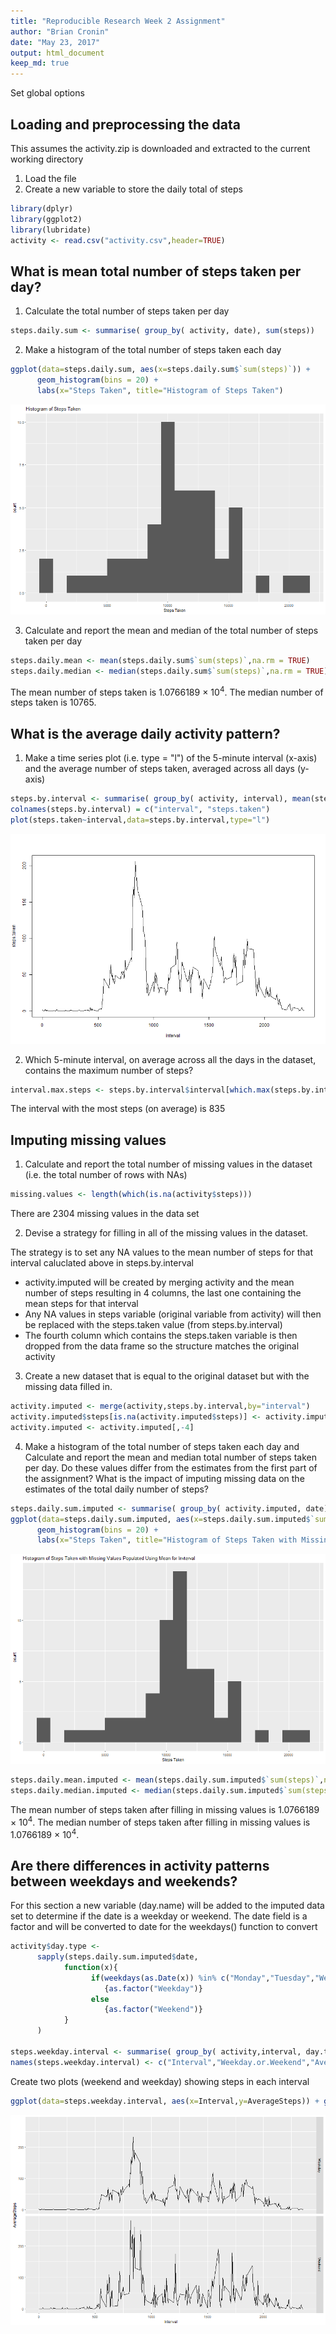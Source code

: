 ```yaml
---
title: "Reproducible Research Week 2 Assignment"
author: "Brian Cronin"
date: "May 23, 2017"
output: html_document
keep_md: true
---
```


Set global options


## Loading and preprocessing the data

This assumes the activity.zip is downloaded and extracted to the current working directory

1. Load the file
2. Create a new variable to store the daily total of steps


```r
library(dplyr)
library(ggplot2)
library(lubridate)
activity <- read.csv("activity.csv",header=TRUE)
```


## What is mean total number of steps taken per day?

1. Calculate the total number of steps taken per day

```r
steps.daily.sum <- summarise( group_by( activity, date), sum(steps))
```

2.  Make a histogram of the total number of steps taken each day

```r
ggplot(data=steps.daily.sum, aes(x=steps.daily.sum$`sum(steps)`)) +
      geom_histogram(bins = 20) +
      labs(x="Steps Taken", title="Histogram of Steps Taken")
```

![plot of chunk unnamed-chunk-2](figure/unnamed-chunk-2-1.png)

3.  Calculate and report the mean and median of the total number of steps taken per day

```r
steps.daily.mean <- mean(steps.daily.sum$`sum(steps)`,na.rm = TRUE)
steps.daily.median <- median(steps.daily.sum$`sum(steps)`,na.rm = TRUE)
```
The mean number of steps taken is 1.0766189 &times; 10<sup>4</sup>.
The median number of steps taken is 10765.

## What is the average daily activity pattern?

1.  Make a time series plot (i.e. type = "l") of the 5-minute interval (x-axis) and the average number of steps taken, averaged across all days (y-axis)

```r
steps.by.interval <- summarise( group_by( activity, interval), mean(steps,na.rm = TRUE))
colnames(steps.by.interval) = c("interval", "steps.taken")
plot(steps.taken~interval,data=steps.by.interval,type="l")
```

![plot of chunk unnamed-chunk-4](figure/unnamed-chunk-4-1.png)

2.  Which 5-minute interval, on average across all the days in the dataset, contains the maximum number of steps?

```r
interval.max.steps <- steps.by.interval$interval[which.max(steps.by.interval$steps.taken)]
```
The interval with the most steps (on average) is 835

## Imputing missing values

1. Calculate and report the total number of missing values in the dataset (i.e. the total number of rows with NAs)

```r
missing.values <- length(which(is.na(activity$steps)))
```
There are 2304 missing values in the data set

2. Devise a strategy for filling in all of the missing values in the dataset. 

The strategy is to set any NA values to the mean number of steps for that interval caluclated above in steps.by.interval

* activity.imputed will be created by merging activity and the mean number of steps resulting in 4 columns, the last one containing the mean steps for that interval
* Any NA values in steps variable (original variable from activity) will then be replaced with the steps.taken value (from steps.by.interval)
* The fourth column which contains the steps.taken variable is then dropped from the data frame so the structure matches the original activity



3. Create a new dataset that is equal to the original dataset but with the missing data filled in.

```r
activity.imputed <- merge(activity,steps.by.interval,by="interval")
activity.imputed$steps[is.na(activity.imputed$steps)] <- activity.imputed$steps.taken[is.na(activity.imputed$steps)]
activity.imputed <- activity.imputed[,-4]
```



4. Make a histogram of the total number of steps taken each day and Calculate and report the mean and median total number of steps taken per day. Do these values differ from the estimates from the first part of the assignment? What is the impact of imputing missing data on the estimates of the total daily number of steps?


```r
steps.daily.sum.imputed <- summarise( group_by( activity.imputed, date), sum(steps))
ggplot(data=steps.daily.sum.imputed, aes(x=steps.daily.sum.imputed$`sum(steps)`)) +
      geom_histogram(bins = 20) +
      labs(x="Steps Taken", title="Histogram of Steps Taken with Missing Values Populated Using Mean for Invterval")
```

![plot of chunk unnamed-chunk-8](figure/unnamed-chunk-8-1.png)


```r
steps.daily.mean.imputed <- mean(steps.daily.sum.imputed$`sum(steps)`,na.rm = TRUE)
steps.daily.median.imputed <- median(steps.daily.sum.imputed$`sum(steps)`,na.rm = TRUE)
```
The mean number of steps taken after filling in missing values is 1.0766189 &times; 10<sup>4</sup>.
The median number of steps taken after filling in missing values is 1.0766189 &times; 10<sup>4</sup>.

##  Are there differences in activity patterns between weekdays and weekends?

For this section a new variable (day.name) will be added to the imputed data set to determine if the date is a weekday or weekend.  The date field is a factor and will be converted to date for the 
weekdays() function to convert

```r
activity$day.type <-
      sapply(steps.daily.sum.imputed$date,
            function(x){
                  if(weekdays(as.Date(x)) %in% c("Monday","Tuesday","Wednesday","Thursday","Friday")) 
                     {as.factor("Weekday")} 
                  else 
                     {as.factor("Weekend")}
            }
      )

steps.weekday.interval <- summarise( group_by( activity,interval, day.type ),mean(steps,na.rm = TRUE))
names(steps.weekday.interval) <- c("Interval","Weekday.or.Weekend","AverageSteps")
```

Create two plots (weekend and weekday) showing steps in each interval

```r
ggplot(data=steps.weekday.interval, aes(x=Interval,y=AverageSteps)) + geom_line() + facet_grid(Weekday.or.Weekend~.)
```

![plot of chunk unnamed-chunk-11](figure/unnamed-chunk-11-1.png)
